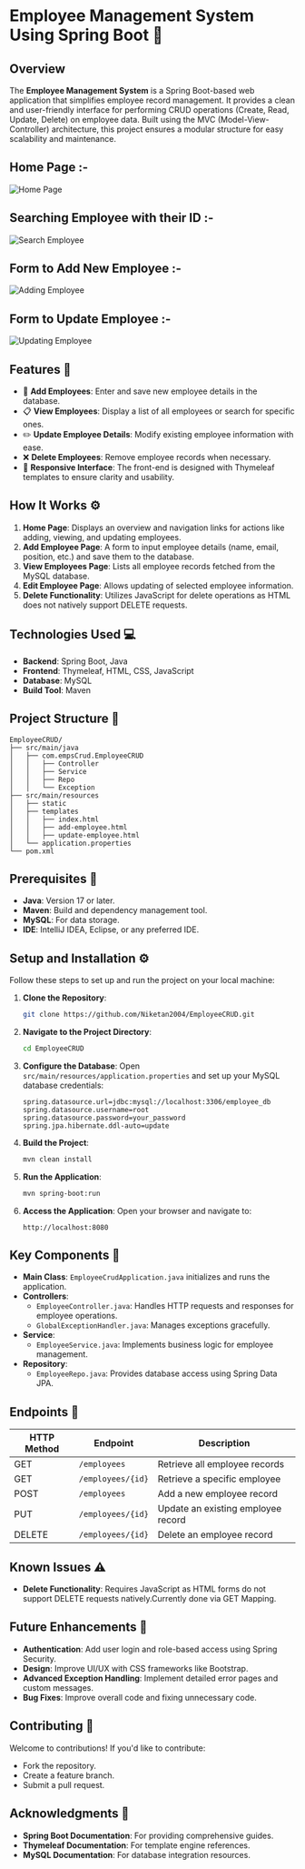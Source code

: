 # Employee Management System Using Spring Boot 🚀

## Overview
The **Employee Management System** is a Spring Boot-based web application that simplifies employee record management. It provides a clean and user-friendly interface for performing CRUD operations (Create, Read, Update, Delete) on employee data. Built using the MVC (Model-View-Controller) architecture, this project ensures a modular structure for easy scalability and maintenance.
## Home Page :-
![Home Page](https://media.licdn.com/dms/image/v2/D5622AQHB8Wwjk7IWDw/feedshare-shrink_2048_1536/B56ZPuMR73G4Ao-/0/1734868017559?e=1738195200&v=beta&t=Rpri_6y65QvieKhECeLiLlZO9CPWF5SmBh0GxGoIu08)

## Searching Employee with their ID :-
![Search Employee](https://media.licdn.com/dms/image/v2/D5622AQFwG-eElBTXEA/feedshare-shrink_2048_1536/B56ZPuMR8DG8Ao-/0/1734868017523?e=1738195200&v=beta&t=_H6vqwMdbVdwRtEXSWJAoEnfCWpV1JWcl5X1l36jxSc)

## Form to Add New Employee :-
![Adding Employee](https://media.licdn.com/dms/image/v2/D5622AQEhnRDJVIdvlQ/feedshare-shrink_2048_1536/B56ZPuMR8AGQAo-/0/1734868017486?e=1738195200&v=beta&t=V-F4HK4EH9nwdiHKscYsv7Xz0epuMkQoZ0bOqkFVuaI)

## Form to Update Employee :-
![Updating Employee](https://media.licdn.com/dms/image/v2/D5622AQHn-iGEYIT-eQ/feedshare-shrink_2048_1536/B56ZPuMR8oGsAs-/0/1734868017626?e=1738195200&v=beta&t=KNUYtT3jmfXGKTckHU9VQEuH2MrcAFBAs4HEF8KK0YI)
## Features 🌟
- 📝 **Add Employees**: Enter and save new employee details in the database.
- 📋 **View Employees**: Display a list of all employees or search for specific ones.
- ✏️ **Update Employee Details**: Modify existing employee information with ease.
- ❌ **Delete Employees**: Remove employee records when necessary.
- 🎨 **Responsive Interface**: The front-end is designed with Thymeleaf templates to ensure clarity and usability.

## How It Works ⚙️
1. **Home Page**: Displays an overview and navigation links for actions like adding, viewing, and updating employees.
2. **Add Employee Page**: A form to input employee details (name, email, position, etc.) and save them to the database.
3. **View Employees Page**: Lists all employee records fetched from the MySQL database.
4. **Edit Employee Page**: Allows updating of selected employee information.
5. **Delete Functionality**: Utilizes JavaScript for delete operations as HTML does not natively support DELETE requests.

## Technologies Used 💻
- **Backend**: Spring Boot, Java
- **Frontend**: Thymeleaf, HTML, CSS, JavaScript
- **Database**: MySQL
- **Build Tool**: Maven

## Project Structure 📂
```
EmployeeCRUD/
├── src/main/java
│   ├── com.empsCrud.EmployeeCRUD
│   │   ├── Controller
│   │   ├── Service
│   │   ├── Repo
│   │   └── Exception
├── src/main/resources
│   ├── static
│   ├── templates
│   │   ├── index.html
│   │   ├── add-employee.html
│   │   ├── update-employee.html
│   └── application.properties
└── pom.xml
```

## Prerequisites 📌
- **Java**: Version 17 or later.
- **Maven**: Build and dependency management tool.
- **MySQL**: For data storage.
- **IDE**: IntelliJ IDEA, Eclipse, or any preferred IDE.

## Setup and Installation ⚙️
Follow these steps to set up and run the project on your local machine:

1. **Clone the Repository**:
   ```bash
   git clone https://github.com/Niketan2004/EmployeeCRUD.git
   ```

2. **Navigate to the Project Directory**:
   ```bash
   cd EmployeeCRUD
   ```

3. **Configure the Database**:
   Open `src/main/resources/application.properties` and set up your MySQL database credentials:
   ```properties
   spring.datasource.url=jdbc:mysql://localhost:3306/employee_db
   spring.datasource.username=root
   spring.datasource.password=your_password
   spring.jpa.hibernate.ddl-auto=update
   ```

4. **Build the Project**:
   ```bash
   mvn clean install
   ```

5. **Run the Application**:
   ```bash
   mvn spring-boot:run
   ```

6. **Access the Application**:
   Open your browser and navigate to:
   ```
   http://localhost:8080
   ```

## Key Components 🔑
- **Main Class**: `EmployeeCrudApplication.java` initializes and runs the application.
- **Controllers**:
  - `EmployeeController.java`: Handles HTTP requests and responses for employee operations.
  - `GlobalExceptionHandler.java`: Manages exceptions gracefully.
- **Service**:
  - `EmployeeService.java`: Implements business logic for employee management.
- **Repository**:
  - `EmployeeRepo.java`: Provides database access using Spring Data JPA.

## Endpoints 📡
| HTTP Method | Endpoint          | Description                       |
|-------------|-------------------|-----------------------------------|
| GET         | `/employees`      | Retrieve all employee records     |
| GET         | `/employees/{id}` | Retrieve a specific employee      |
| POST        | `/employees`      | Add a new employee record         |
| PUT         | `/employees/{id}` | Update an existing employee record|
| DELETE      | `/employees/{id}` | Delete an employee record         |

## Known Issues ⚠️
- **Delete Functionality**: Requires JavaScript as HTML forms do not support DELETE requests natively.Currently done via GET Mapping.

## Future Enhancements 🔮
- **Authentication**: Add user login and role-based access using Spring Security.
- **Design**: Improve UI/UX with CSS frameworks like Bootstrap.
- **Advanced Exception Handling**: Implement detailed error pages and custom messages.
- **Bug Fixes**: Improve overall code and fixing unnecessary code.

## Contributing 🤝
 Welcome to contributions! If you'd like to contribute:
- Fork the repository.
- Create a feature branch.
- Submit a pull request.

## Acknowledgments 🙌
- **Spring Boot Documentation**: For providing comprehensive guides.
- **Thymeleaf Documentation**: For template engine references.
- **MySQL Documentation**: For database integration resources.


